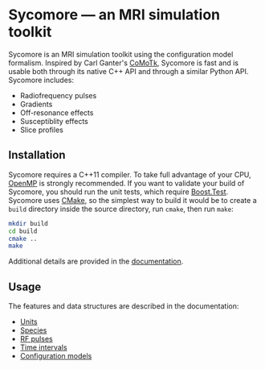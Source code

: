 # Sycomore &mdash; an MRI simulation toolkit

Sycomore is an MRI simulation toolkit using the configuration model formalism. Inspired by Carl Ganter's [CoMoTk](https://github.com/cganter/CoMoTk), Sycomore is fast and is usable both through its native C++ API and through a similar Python API. Sycomore includes:

- Radiofrequency pulses
- Gradients
- Off-resonance effects
- Susceptiblity effects
- Slice profiles

## Installation

Sycomore requires a C++11 compiler. To take full advantage of your CPU, [OpenMP](https://www.openmp.org/) is strongly recommended. If you want to validate your build of Sycomore, you should run the unit tests, which require [Boost.Test](https://www.boost.org/doc/libs/release/libs/test/). Sycomore uses [CMake](https://cmake.org/), so the simplest way to build it would be to create a `build` directory inside the source directory, run `cmake`, then run `make`:

```sh
mkdir build
cd build
cmake ..
make
```

Additional details are provided in the [documentation](installation.md).

## Usage

The features and data structures are described in the documentation:

- [Units](units.md)
- [Species](species.md)
- [RF pulses](pulses.md)
- [Time intervals](time_intervals.md)
- [Configuration models](models.md)
